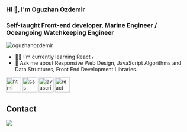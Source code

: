 ### Hi 👋, I'm Oguzhan Ozdemir
### Self-taught Front-end developer, Marine Engineer / Oceangoing Watchkeeping Engineer

<p align="left"> <img src="https://komarev.com/ghpvc/?username=oguzhanozdemir" alt="oguzhanozdemir" /> </p>

- 👨‍💻 I’m currently learning React <img src="https://www.vectorlogo.zone/logos/reactjs/reactjs-icon.svg" alt="react" width="12" height="12"/>
- 💬 Ask me about Responsive Web Design, JavaScript Algorithms and Data Structures, Front End Development Libraries.

<p align="left"> 
   <img src="https://cdn.worldvectorlogo.com/logos/html-1.svg" alt="html" width="40" height="40"/>
   <img src="https://cdn.worldvectorlogo.com/logos/css-3.svg" alt="css" width="40" height="40"/>
   <img src="https://cdn.worldvectorlogo.com/logos/javascript-1.svg" alt="javascript" width="40" height="40"/>
   <img src="https://cdn.worldvectorlogo.com/logos/react-2.svg" alt="react" width="40" height="40"/>
</p>

##  Contact
[![](https://img.shields.io/badge/linkedin-%2312100E.svg?&style=for-the-badge&logo=linkedin&logoColor=white)](https://www.linkedin.com/in/0zdemir0guzhan/)